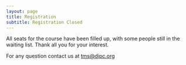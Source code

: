 ```yaml
---
layout: page
title: Registration
subtitle: Registration Closed
---
```


All seats for the course have been filled up, with some people still in the waiting list. Thank all you for your interest.

For any question contact us at <tms@dipc.org>


